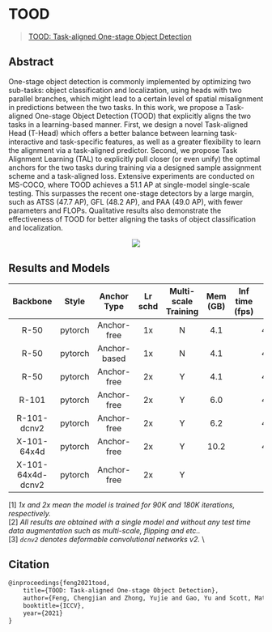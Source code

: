 # TOOD

> [TOOD: Task-aligned One-stage Object Detection](https://arxiv.org/abs/2108.07755)

<!-- [ALGORITHM] -->

## Abstract

One-stage object detection is commonly implemented by optimizing two sub-tasks: object classification and localization, using heads with two parallel branches, which might lead to a certain level of spatial misalignment in predictions between the two tasks. In this work, we propose a Task-aligned One-stage Object Detection (TOOD) that explicitly aligns the two tasks in a learning-based manner. First, we design a novel Task-aligned Head (T-Head) which offers a better balance between learning task-interactive and task-specific features, as well as a greater flexibility to learn the alignment via a task-aligned predictor. Second, we propose Task Alignment Learning (TAL) to explicitly pull closer (or even unify) the optimal anchors for the two tasks during training via a designed sample assignment scheme and a task-aligned loss. Extensive experiments are conducted on MS-COCO, where TOOD achieves a 51.1 AP at single-model single-scale testing. This surpasses the recent one-stage detectors by a large margin, such as ATSS (47.7 AP), GFL (48.2 AP), and PAA (49.0 AP), with fewer parameters and FLOPs. Qualitative results also demonstrate the effectiveness of TOOD for better aligning the tasks of object classification and localization.

<div align=center>
<img src="https://user-images.githubusercontent.com/12907710/145400075-e08191f5-8afa-4335-9b3b-27926fc9a26e.png"/>
</div>

## Results and Models

|     Backbone      |  Style  | Anchor Type  | Lr schd | Multi-scale Training | Mem (GB) | Inf time (fps) | box AP |                          Config                           |                                                                                                                                                                       Download                                                                                                                                                                        |
| :---------------: | :-----: | :----------: | :-----: | :------------------: | :------: | :------------: | :----: | :-------------------------------------------------------: | :---------------------------------------------------------------------------------------------------------------------------------------------------------------------------------------------------------------------------------------------------------------------------------------------------------------------------------------------------: |
|       R-50        | pytorch | Anchor-free  |   1x    |          N           |   4.1    |                |  42.4  |            [config](tood_r50_fpn_1x_coco.py)            |                                           [model](https://download.openmmlab.com/mmdetection/v2.0/tood/tood_r50_fpn_1x_coco/tood_r50_fpn_1x_coco_20211210_103425-20e20746.pth) \| [log](https://download.openmmlab.com/mmdetection/v2.0/tood/tood_r50_fpn_1x_coco/tood_r50_fpn_1x_coco_20211210_103425.log)                                           |
|       R-50        | pytorch | Anchor-based |   1x    |          N           |   4.1    |                |  42.4  |     [config](tood_r50_fpn_anchor-based_1x_coco.py)      |                 [model](https://download.openmmlab.com/mmdetection/v2.0/tood/tood_r50_fpn_anchor_based_1x_coco/tood_r50_fpn_anchor_based_1x_coco_20211214_100105-b776c134.pth) \| [log](https://download.openmmlab.com/mmdetection/v2.0/tood/tood_r50_fpn_anchor_based_1x_coco/tood_r50_fpn_anchor_based_1x_coco_20211214_100105.log)                 |
|       R-50        | pytorch | Anchor-free  |   2x    |          Y           |   4.1    |                |  44.5  |          [config](tood_r50_fpn_ms-2x_coco.py)           |                           [model](https://download.openmmlab.com/mmdetection/v2.0/tood/tood_r50_fpn_mstrain_2x_coco/tood_r50_fpn_mstrain_2x_coco_20211210_144231-3b23174c.pth) \| [log](https://download.openmmlab.com/mmdetection/v2.0/tood/tood_r50_fpn_mstrain_2x_coco/tood_r50_fpn_mstrain_2x_coco_20211210_144231.log)                           |
|       R-101       | pytorch | Anchor-free  |   2x    |          Y           |   6.0    |                |  46.1  |          [config](tood_r101_fpn_ms-2x_coco.py)          |                         [model](https://download.openmmlab.com/mmdetection/v2.0/tood/tood_r101_fpn_mstrain_2x_coco/tood_r101_fpn_mstrain_2x_coco_20211210_144232-a18f53c8.pth) \| [log](https://download.openmmlab.com/mmdetection/v2.0/tood/tood_r101_fpn_mstrain_2x_coco/tood_r101_fpn_mstrain_2x_coco_20211210_144232.log)                         |
|    R-101-dcnv2    | pytorch | Anchor-free  |   2x    |          Y           |   6.2    |                |  49.3  |    [config](tood_r101-dconv-c3-c5_fpn_ms-2x_coco.py)    | [model](https://download.openmmlab.com/mmdetection/v2.0/tood/tood_r101_fpn_dconv_c3-c5_mstrain_2x_coco/tood_r101_fpn_dconv_c3-c5_mstrain_2x_coco_20211210_213728-4a824142.pth) \| [log](https://download.openmmlab.com/mmdetection/v2.0/tood/tood_r101_fpn_dconv_c3-c5_mstrain_2x_coco/tood_r101_fpn_dconv_c3-c5_mstrain_2x_coco_20211210_213728.log) |
|    X-101-64x4d    | pytorch | Anchor-free  |   2x    |          Y           |   10.2   |                |  47.6  |       [config](tood_x101-64x4d_fpn_ms-2x_coco.py)       |             [model](https://download.openmmlab.com/mmdetection/v2.0/tood/tood_x101_64x4d_fpn_mstrain_2x_coco/tood_x101_64x4d_fpn_mstrain_2x_coco_20211211_003519-a4f36113.pth) \| [log](https://download.openmmlab.com/mmdetection/v2.0/tood/tood_x101_64x4d_fpn_mstrain_2x_coco/tood_x101_64x4d_fpn_mstrain_2x_coco_20211211_003519.log)             |
| X-101-64x4d-dcnv2 | pytorch | Anchor-free  |   2x    |          Y           |          |                |        | [config](tood_x101-64x4d-dconv-c4-c5_fpn_ms-2x_coco.py) |                                                                                                                                                               [model](<>) \| [log](<>)                                                                                                                                                                |

\[1\] *1x and 2x mean the model is trained for 90K and 180K iterations, respectively.* \
\[2\] *All results are obtained with a single model and without any test time data augmentation such as multi-scale, flipping and etc..* \
\[3\] *`dcnv2` denotes deformable convolutional networks v2.* \\

## Citation

```latex
@inproceedings{feng2021tood,
    title={TOOD: Task-aligned One-stage Object Detection},
    author={Feng, Chengjian and Zhong, Yujie and Gao, Yu and Scott, Matthew R and Huang, Weilin},
    booktitle={ICCV},
    year={2021}
}
```
